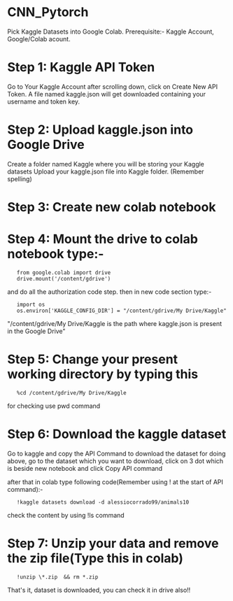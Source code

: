 # CNN_Pytorch
Pick Kaggle Datasets into Google Colab.
Prerequisite:-
Kaggle Account, Google/Colab acount.

# Step 1: Kaggle API Token
Go to Your Kaggle Account after scrolling down, click on Create New API Token.
A file named kaggle.json will get downloaded containing your username and token key.

# Step 2: Upload kaggle.json into Google Drive
Create a folder named Kaggle where you will be storing your Kaggle datasets
Upload your kaggle.json file into Kaggle folder. (Remember spelling)

# Step 3: Create new colab notebook

# Step 4: Mount the drive to colab notebook type:- 
       from google.colab import drive
       drive.mount('/content/gdrive')
and do all the authorization code step.
then in new code section type:-

       import os
       os.environ['KAGGLE_CONFIG_DIR'] = "/content/gdrive/My Drive/Kaggle"
"/content/gdrive/My Drive/Kaggle is the path where kaggle.json is present in the Google Drive"

# Step 5: Change your present working directory by typing this
       %cd /content/gdrive/My Drive/Kaggle
for checking use pwd command

# Step 6: Download the kaggle dataset
Go to kaggle and copy the API Command to download the dataset
for doing above, go to the dataset which you want to download, click on 3 dot which is beside new notebook and click Copy API command

after that in colab type following code(Remember using ! at the start of API command):-

       !kaggle datasets download -d alessiocorrado99/animals10

check the content by using !ls command

# Step 7: Unzip your data and remove the zip file(Type this in colab)
       !unzip \*.zip  && rm *.zip

That's it, dataset is downloaded, you can check it in drive also!!
